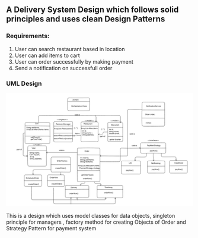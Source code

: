 ## A Delivery System Design which follows solid principles and uses clean Design Patterns

### Requirements:

1) User can search restaurant based in location
2) User can add items to cart
3) User can order successfully by making payment
4) Send a notification on successfull order

### UML Design 
![alt text](image.png)

This is a design which uses model classes for data objects, singleton principle for managers , factory method for creating Objects of Order and Strategy Pattern for payment system 
